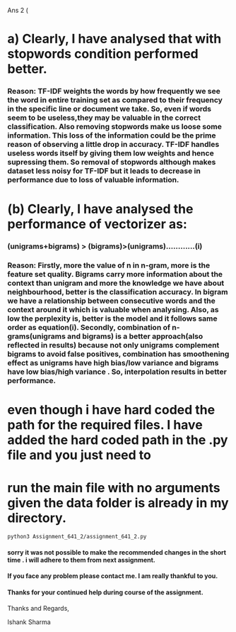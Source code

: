 Ans 2 (
# a) Clearly, I have analysed that with stopwords condition performed better.
### Reason: TF-IDF weights the words by how frequently we see the word in entire training set as compared to their frequency in the specific line or document we take. So, even if words seem to be useless,they may be valuable in the correct classification. Also removing stopwords make us loose some information. This loss of the information could be the prime reason of observing a little drop in accuracy. TF-IDF handles useless words itself by giving them low weights and hence supressing them. So removal of stopwords although makes dataset less noisy for TF-IDF but it leads to decrease in performance due to loss of valuable information.

# (b) Clearly, I have analysed the performance of vectorizer  as:
  ###    (unigrams+bigrams) > (bigrams)>(unigrams)…………(i)
### Reason: Firstly, more the value of n in n-gram, more is the feature set quality. Bigrams carry more information about the context than unigram and more the knowledge we have about neighbourhood, better is the classification accuracy. In bigram we have a relationship between consecutive words and the context around it which is valuable when analysing. Also, as low the perplexity is, better is the model and it follows same order as equation(i). Secondly, combination of n-grams(unigrams and bigrams) is a better approach(also reflected in results) because not only unigrams complement bigrams to avoid false positives, combination has smoothening effect as unigrams have high bias/low variance and bigrams have low bias/high variance . So, interpolation results in better performance.




# even though i have hard coded the path for the required files. I have added the hard coded path in the .py file and you just need to 
# run the main file with no arguments given the data folder is already in my directory. 
` python3 Assignment_641_2/assignment_641_2.py `

#### sorry it was not possible to make the recommended changes in the short time . i will adhere to them from next assignment. 

#### If you face any problem  please contact me. I am really thankful to you.

#### Thanks for your continued help during course of the assignment.

Thanks and Regards,

Ishank Sharma
